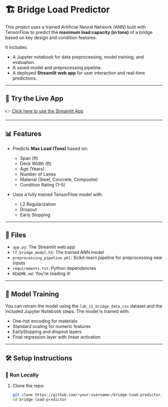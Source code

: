 # 🏗️ Bridge Load Predictor

This project uses a trained Artificial Neural Network (ANN) built with TensorFlow to predict the **maximum load capacity (in tons)** of a bridge based on key design and condition features.

It includes:
- A Jupyter notebook for data preprocessing, model training, and evaluation.
- A saved model and preprocessing pipeline.
- A deployed **Streamlit web app** for user interaction and real-time predictions.

---

## 🚀 Try the Live App

👉 [Click here to use the Streamlit App](https://<your-streamlit-deployment-link>)

---

## 📊 Features

- Predicts **Max Load (Tons)** based on:
  - Span (ft)
  - Deck Width (ft)
  - Age (Years)
  - Number of Lanes
  - Material (Steel, Concrete, Composite)
  - Condition Rating (1–5)

- Uses a fully trained TensorFlow model with:
  - L2 Regularization
  - Dropout
  - Early Stopping

---

## 📂 Files

- `app.py`: The Streamlit web app
- `tf_bridge_model.h5`: The trained ANN model
- `preprocessing_pipeline.pkl`: Scikit-learn pipeline for preprocessing new inputs
- `requirements.txt`: Python dependencies
- `README.md`: You're reading it!

---

## 🧠 Model Training

You can retrain the model using the `lab_11_bridge_data.csv` dataset and the included Jupyter Notebook steps. The model is trained with:

- One-hot encoding for materials
- Standard scaling for numeric features
- EarlyStopping and dropout layers
- Final regression layer with linear activation

---

## 🛠️ Setup Instructions

### 🔧 Run Locally

1. Clone the repo:
   ```bash
   git clone https://github.com/<your-username>/bridge-load-predictor.git
   cd bridge-load-predictor
